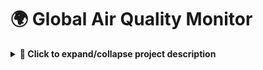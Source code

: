# 🌍 Global Air Quality Monitor
<details>
<summary><b>📌 Click to expand/collapse project description</b></summary>

A real-time air quality monitoring dashboard with interactive visualizations, health recommendations, and pollution analytics.


## ✨ Features
<div>
  <button onclick="toggleFeatureDetails()" style="background:#4CAF50;color:white;border:none;padding:8px 16px;border-radius:4px;cursor:pointer">Toggle Feature Details</button>
</div>

<div id="featureDetails" style="display:none; margin-top:10px">
- 🌐 <b>Real-time air quality data</b> <span class="tooltip">ℹ️<span class="tooltiptext">Updates every 15 minutes from 10,000+ stations</span></span>
- 🗺️ <b>Interactive map visualization</b> <span class="tooltip">ℹ️<span class="tooltiptext">Click any point to see detailed readings</span></span>
- 📊 <b>Pollutant concentration charts</b> <span class="tooltip">ℹ️<span class="tooltiptext">Compare PM2.5, O3, NO2 levels</span></span>
</div>

<style>
.tooltip {
  position: relative;
  display: inline-block;
  cursor: help;
}

.tooltip .tooltiptext {
  visibility: hidden;
  width: 200px;
  background-color: #555;
  color: #fff;
  text-align: center;
  border-radius: 6px;
  padding: 5px;
  position: absolute;
  z-index: 1;
  bottom: 125%;
  left: 50%;
  margin-left: -100px;
  opacity: 0;
  transition: opacity 0.3s;
}

.tooltip:hover .tooltiptext {
  visibility: visible;
  opacity: 1;
}
</style>

## 🌦️ Live Demo
<!-- HTML for interactive demo panel -->
<div style="border:1px solid #ddd;padding:15px;border-radius:8px">
  <div style="display:flex;gap:10px;margin-bottom:15px">
    <input type="text" id="demoLocation" placeholder="Enter city name" style="flex-grow:1;padding:8px">
    <button onclick="fetchDemoData()" style="background:#2196F3;color:white;border:none;padding:8px 16px;border-radius:4px;cursor:pointer">Check Air Quality</button>
  </div>
  
  <div id="demoResult" style="background:#f5f5f5;padding:15px;border-radius:5px;min-height:100px">
    <p style="text-align:center;color:#777">Enter a location to see sample data</p>
  </div>
</div>

<script>
function fetchDemoData() {
  const location = document.getElementById("demoLocation").value;
  if (!location) return;
  
  document.getElementById("demoResult").innerHTML = `
    <div style="text-align:center">
      <div class="loader"></div>
      <p>Fetching data for ${location}...</p>
    </div>
  `;
  
  // Simulate API call
  setTimeout(() => {
    const aqi = Math.floor(Math.random() * 300);
    const category = aqi <= 50 ? "Good" : 
                   aqi <= 100 ? "Moderate" :
                   aqi <= 150 ? "Unhealthy for Sensitive" :
                   aqi <= 200 ? "Unhealthy" : "Hazardous";
                   
    document.getElementById("demoResult").innerHTML = `
      <h3 style="margin-top:0">${location} Air Quality</h3>
      <div style="display:flex;align-items:center;gap:15px">
        <div style="font-size:24px;font-weight:bold;color:${
          aqi <= 50 ? '#50C878' : 
          aqi <= 100 ? '#F5D300' :
          aqi <= 150 ? '#FF9966' :
          aqi <= 200 ? '#FF3333' : '#7E0023'
        }">${aqi} AQI</div>
        <div>${category}</div>
      </div>
      <p>Updated: ${new Date().toLocaleTimeString()}</p>
      <button onclick="showRecommendations()" style="background:#4CAF50;color:white;border:none;padding:6px 12px;border-radius:4px;cursor:pointer;margin-top:10px">Show Health Recommendations</button>
      <div id="recommendations" style="display:none;margin-top:10px;padding:10px;background:#e8f5e9;border-radius:5px"></div>
    `;
  }, 1500);
}

function showRecommendations() {
  const recDiv = document.getElementById("recommendations");
  recDiv.style.display = "block";
  recDiv.innerHTML = `
    <h4 style="margin-top:0">Health Advice:</h4>
    <ul style="margin-bottom:0">
      <li>${Math.random() > 0.5 ? "Consider reducing outdoor activities" : "Air quality is good for most people"}</li>
      <li>${Math.random() > 0.5 ? "Sensitive groups may experience symptoms" : "No significant health risk expected"}</li>
    </ul>
  `;
}
</script>

<style>
.loader {
  border: 4px solid #f3f3f3;
  border-top: 4px solid #3498db;
  border-radius: 50%;
  width: 30px;
  height: 30px;
  animation: spin 1s linear infinite;
  margin: 0 auto 10px;
}

@keyframes spin {
  0% { transform: rotate(0deg); }
  100% { transform: rotate(360deg); }
}
</style>

## 📊 AQI Scale Reference
<table>
  <thead>
    <tr>
      <th onclick="sortTable(0)">AQI Range ▲▼</th>
      <th onclick="sortTable(1)">Category ▲▼</th>
      <th>Color</th>
      <th>Health Implications</th>
    </tr>
  </thead>
  <tbody>
    <tr>
      <td>0-50</td>
      <td>Good</td>
      <td><div style="width:20px;height:20px;background:#50C878"></div></td>
      <td>Air quality is satisfactory</td>
    </tr>
    <tr>
      <td>51-100</td>
      <td>Moderate</td>
      <td><div style="width:20px;height:20px;background:#F5D300"></div></td>
      <td>Acceptable quality</td>
    </tr>
    <tr>
      <td>101-150</td>
      <td>Unhealthy for Sensitive</td>
      <td><div style="width:20px;height:20px;background:#FF9966"></div></td>
      <td>Mild health effects</td>
    </tr>
  </tbody>
</table>

<script>
function sortTable(n) {
  // Table sorting logic would go here
  alert("Sorting functionality would be implemented in a live environment");
}
</script>

## 🛠️ Try It Yourself
```python
# Sample code snippet
import requests

def get_aqi(location):
    api_url = f"https://api.waqi.info/feed/{location}/?token=YOUR_TOKEN"
    response = requests.get(api_url)
    data = response.json()
    return data['data']['aqi']

# Try editing this value!
print(f"Current AQI: {get_aqi('London')}")
